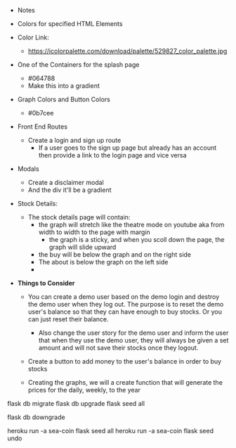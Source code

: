 - Notes


- Colors for specified HTML Elements
- Color Link:
  - https://icolorpalette.com/download/palette/529827_color_palette.jpg

- One of the Containers for the splash page
  - #064788
  - Make this into a gradient

- Graph Colors and Button Colors
  - #0b7cee



- Front End Routes
  - Create a login and sign up route
    - If a user goes to the sign up page but already has an account then provide a link to the login page and vice versa

- Modals
  - Create a disclaimer modal
  - And the div it'll be a gradient


- Stock Details:
  - The stock details page will contain:
    - the graph will stretch like the theatre mode on youtube aka from width to width to the page with margin
      - the graph is a sticky, and when you scoll down the page, the graph will slide upward
    - the buy will be below the graph and on the right side
    - The about is below the graph on the left side
    -

- **Things to Consider**
  - You can create a demo user based on the demo login and destroy the demo user when they log out. The purpose is to reset the demo user's balance so that they can have enough to buy stocks. Or you can just reset their balance.
    - Also change the user story for the demo user and inform the user that when they use the demo user, they will always be given a set amount and will not save their stocks once they logout.

  - Create a button to add money to the user's balance in order to buy stocks

  - Creating the graphs, we will a create function that will generate the prices for the daily, weekly, to the year


flask db migrate
flask db upgrade
flask seed all

flask db downgrade

heroku run -a sea-coin flask seed all
heroku run -a sea-coin flask seed undo
